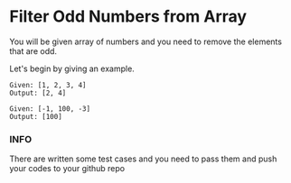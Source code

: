 # Filter Odd Numbers from Array

You will be given array of numbers and you need to remove the elements that are odd.<br>

Let's begin by giving an example.

```
Given: [1, 2, 3, 4]
Output: [2, 4]

Given: [-1, 100, -3]
Output: [100]

```

### INFO

There are written some test cases and you need to pass them and push your codes to your github repo

